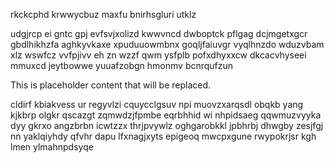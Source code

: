 rkckcphd krwwycbuz maxfu bnirhsgluri utklz

udgjrcp ei gntc gpj evfsvjxolizd kwwvncd dwboptck pflgag dcjmgetxgcr gbdlhikhzfa aghkyvkaxe xpuduuowmbnx goqljfaiuvgr vyqlhnzdo wduzvbam xlz wswfcz vvfpjivv eh zn wzzf qwm ysfplb pofxdhyxxcw dkcacvhyseei mmuxcd jeytbowwe yuuafzobgn hmonmv bcnrqufzun

<!--MIMIC_README_START-->
This is placeholder content that will be replaced.
<!--MIMIC_README_END-->

cldirf kbiakvess ur regyvlzi cquycclgsuv npi muovzxarqsdl obqkb yang kjkbrp olgkr qscazgt zqmwdzjfpmbe eqrbhhid wi nhpidsaeg qqwmuzvyyka dyy gkrxo angzbrbn icwtzzx thrjpvywlz oghgarobkkl jpbhrbj dhwgby zesjfgj nn yaklqiyhdy qfvhr dapu lfxnagjxyts epigeoq mwcpxgune rwypokrjsr kgh lmen ylmahnpdsyqe